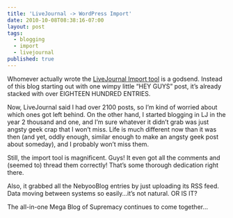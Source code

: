 ```yaml
---
title: 'LiveJournal -> WordPress Import'
date: 2010-10-08T08:38:16-07:00
layout: post
tags:
  - blogging
  - import
  - livejournal
published: true
---
```

Whomever actually wrote the [LiveJournal Import tool](http://wordpress.org/extend/plugins/livejournal-importer/) is a godsend. Instead of this blog starting out with one wimpy little &#8220;HEY GUYS&#8221; post, it&#8217;s already stacked with over EIGHTEEN HUNDRED ENTRIES.

<!--more-->

Now, LiveJournal said I had over 2100 posts, so I&#8217;m kind of worried about which ones got left behind. On the other hand, I started blogging in LJ in the year 2 thousand and one, and I&#8217;m sure whatever it didn&#8217;t grab was just angsty geek crap that I won&#8217;t miss. Life is much different now than it was then (and yet, oddly enough, similar enough to make an angsty geek post about someday), and I probably won&#8217;t miss them.

Still, the import tool is magnificent. Guys! It even got all the comments and (seemed to) thread them correctly! That&#8217;s some thorough dedication right there.

Also, it grabbed all the NebyooBlog entries by just uploading its RSS feed. Data moving between systems so easily&#8230;it&#8217;s not natural. OR IS IT?

The all-in-one Mega Blog of Supremacy continues to come together&#8230;
